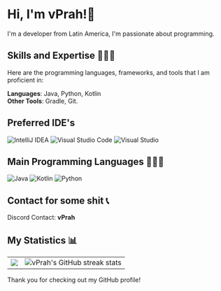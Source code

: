 # Hi, I'm vPrah!👋

I'm a developer from Latin America, I'm passionate about programming.

## Skills and Expertise 👨🏻‍💻

Here are the programming languages, frameworks, and tools that I am proficient in:
 
 **Languages**: Java, Python, Kotlin
 <br>
 **Other Tools**: Gradle, Git.

## Preferred IDE's
![IntelliJ IDEA](https://img.shields.io/badge/IntelliJIDEA-000000.svg?style=for-the-badge&logo=intellij-idea&logoColor=white)
![Visual Studio Code](https://img.shields.io/badge/Visual%20Studio%20Code-0078d7.svg?style=for-the-badge&logo=visual-studio-code&logoColor=white)
![Visual Studio](https://img.shields.io/badge/Visual%20Studio-5C2D91.svg?style=for-the-badge&logo=visual-studio&logoColor=white)


## Main Programming Languages 👨🏻‍💻
![Java](https://img.shields.io/badge/java-%23ED8B00.svg?style=for-the-badge&logo=java&logoColor=white)
![Kotlin](https://img.shields.io/badge/kotlin-%237F52FF.svg?style=for-the-badge&logo=kotlin&logoColor=white)
![Python](https://img.shields.io/badge/python-%233776AB.svg?&style=for-the-badge&logo=python&logoColor=white)

## Contact for some shit 📞
  Discord Contact: **vPrah** 


## My Statistics 📊

<table style="border-collapse: collapse;">
  <tr>
        <td align="right" style="border: none;">
      <img src="https://github-readme-stats.vercel.app/api?username=PrahXZ&show_icons=true&theme=dark&hide_border=true&count_private=true&include_all_commits=true">
    </td>
    <td align="left" style="border: none;">
      <img src="https://github-readme-streak-stats.herokuapp.com/?user=PrahXZ&theme=dark&hide_border=true" alt="vPrah's GitHub streak stats">
    </td>

  </tr>
</table>

Thank you for checking out my GitHub profile!

